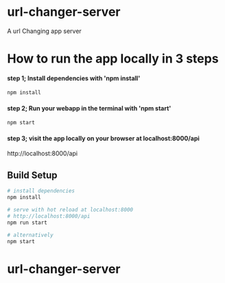# url-changer-server

A url Changing app server



# How to run the app locally in 3 steps

#### step 1; Install dependencies with 'npm install'
``` bash
npm install
```


#### step 2; Run your webapp in the terminal with 'npm start'
``` bash
npm start
```
#### step 3; visit the app locally on your browser at localhost:8000/api
http://localhost:8000/api




## Build Setup

``` bash
# install dependencies
npm install

# serve with hot reload at localhost:8000
# http://localhost:8000/api
npm run start

# alternatively
npm start

```

# url-changer-server